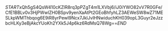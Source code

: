 $START$xQh5gS4QsW410cKZlR8rq3pPZgT4m1LXVbj6/iJ0iYWO82vV7R0GFe/CfE1BBLv0v3HjPWwlZH0BSpv9yenXaAtPt2GEoBhfyhLZ3AEWeSW8wZ71MESLkpWMThbqog6E9iR8yrPewI9Ncx7JklJvIHNwiduchKH039opL3Guyr2eJzzbcHLKy3eBjAkcYUoKh2YXk5J4p6kz6RdMsQ78Wg==$END$